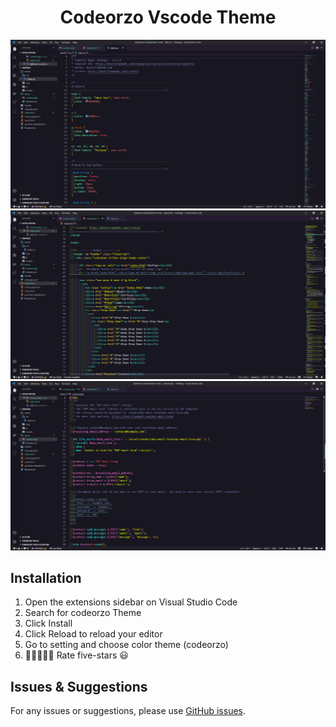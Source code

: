  <h1 align="center"> Codeorzo Vscode Theme</h1>



 


![Demo](icon/demo1.png)
![Demo](icon/demo2.png)
![Demo](icon/demo3.png)

## Installation

1. Open the extensions sidebar on Visual Studio Code
1. Search for codeorzo Theme
1. Click Install
1. Click Reload to reload your editor
1. Go to setting and choose color theme (codeorzo)
1. 🌟🌟🌟🌟🌟 Rate five-stars 😃

## Issues & Suggestions

For any issues or suggestions, please use [GitHub issues](https://github.com/GOVINDARAJLE/Codeorzo-vscode_theme/issues/).
